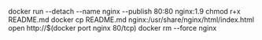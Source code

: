 docker run --detach --name nginx --publish 80:80 nginx:1.9
chmod r+x README.md
docker cp README.md nginx:/usr/share/nginx/html/index.html
open http://$(docker port nginx 80/tcp)
docker rm --force nginx
